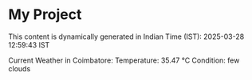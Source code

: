 # My Project

This content is dynamically generated in Indian Time (IST): 2025-03-28 12:59:43 IST


Current Weather in Coimbatore:
Temperature: 35.47 °C
Condition: few clouds
